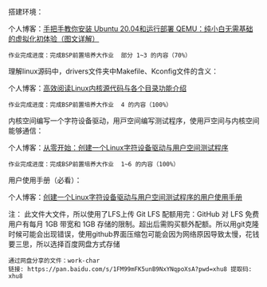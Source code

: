 搭建环境：
		
  个人博客：[手把手教你安装 Ubuntu 20.04和运行部署 QEMU：纯小白无需基础的虚拟化初体验（图文详解）](https://blog.csdn.net/m0_63168877/article/details/148635523?spm=1001.2014.3001.5501)	

	作业完成进度：完成BSP前置培养大作业  部分 1~3 的内容（70%）

理解linux源码中，drivers⽂件夹中Makefile、Kconfig⽂件的含义：
		
  个人博客：[高效阅读Linux内核源代码与各个目录功能介绍](https://blog.csdn.net/m0_63168877/article/details/148712747?spm=1001.2014.3001.5501)
		
  	作业完成进度：完成BSP前置培养大作业  4 的内容（100%）

内核空间编写⼀个字符设备驱动，⽤⼾空间编写测试程序，使⽤⼾空间与内核空间能够通信：
		
个人博客：[从零开始：创建一个Linux字符设备驱动与用户空间测试程序](https://blog.csdn.net/m0_63168877/article/details/148797385)

	作业完成进度：完成BSP前置培养大作业  1~6 的内容（100%）

用户使用手册（必看）：

个人博客：[创建一个Linux字符设备驱动与用户空间测试程序的用户使用手册](https://blog.csdn.net/m0_63168877/article/details/148831260?spm=1001.2014.3001.5501)

注：
	此文件大文件，所以使用了LFS上传
	Git LFS 配额用完：GitHub 对 LFS 免费用户有每月 1GB 带宽和 1GB 存储的限制。超出后需购买额外配额。所以用git克隆时候可能会出现错误，使用github界面压缩包可能会因为网络原因导致太慢，花钱要三思，所以选择百度网盘方式存储

	通过网盘分享的文件：work-char
	链接: https://pan.baidu.com/s/1FM99mFK5unB9NxYNqpoXsA?pwd=xhu8 提取码: xhu8 
